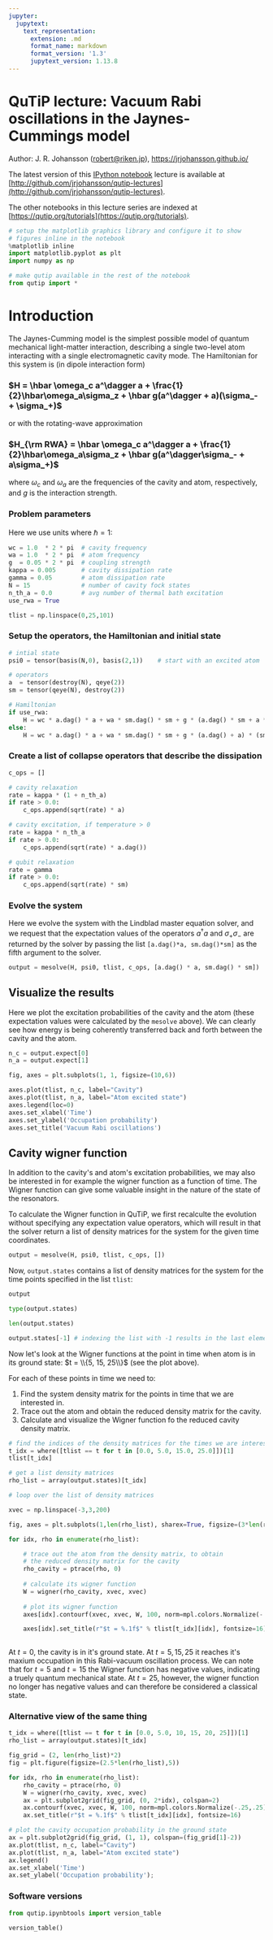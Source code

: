 ```yaml
---
jupyter:
  jupytext:
    text_representation:
      extension: .md
      format_name: markdown
      format_version: '1.3'
      jupytext_version: 1.13.8
---
```


# QuTiP lecture: Vacuum Rabi oscillations in the Jaynes-Cummings model


Author: J. R. Johansson (robert@riken.jp), https://jrjohansson.github.io/

The latest version of this [IPython notebook](http://ipython.org/ipython-doc/dev/interactive/htmlnotebook.html) lecture is available at [http://github.com/jrjohansson/qutip-lectures](http://github.com/jrjohansson/qutip-lectures).

The other notebooks in this lecture series are indexed at [https://qutip.org/tutorials](https://qutip.org/tutorials).

```python
# setup the matplotlib graphics library and configure it to show 
# figures inline in the notebook
%matplotlib inline
import matplotlib.pyplot as plt
import numpy as np
```

```python
# make qutip available in the rest of the notebook
from qutip import *
```

# Introduction

The Jaynes-Cumming model is the simplest possible model of quantum mechanical light-matter interaction, describing a single two-level atom interacting with a single electromagnetic cavity mode. The Hamiltonian for this system is (in dipole interaction form)

### $H = \hbar \omega_c a^\dagger a + \frac{1}{2}\hbar\omega_a\sigma_z + \hbar g(a^\dagger + a)(\sigma_- + \sigma_+)$

or with the rotating-wave approximation

### $H_{\rm RWA} = \hbar \omega_c a^\dagger a + \frac{1}{2}\hbar\omega_a\sigma_z + \hbar g(a^\dagger\sigma_- + a\sigma_+)$

where $\omega_c$ and $\omega_a$ are the frequencies of the cavity and atom, respectively, and $g$ is the interaction strength.

<!-- #region -->
### Problem parameters


Here we use units where $\hbar = 1$: 
<!-- #endregion -->

```python
wc = 1.0  * 2 * pi  # cavity frequency
wa = 1.0  * 2 * pi  # atom frequency
g  = 0.05 * 2 * pi  # coupling strength
kappa = 0.005       # cavity dissipation rate
gamma = 0.05        # atom dissipation rate
N = 15              # number of cavity fock states
n_th_a = 0.0        # avg number of thermal bath excitation
use_rwa = True

tlist = np.linspace(0,25,101)
```

### Setup the operators, the Hamiltonian and initial state

```python
# intial state
psi0 = tensor(basis(N,0), basis(2,1))    # start with an excited atom

# operators
a  = tensor(destroy(N), qeye(2))
sm = tensor(qeye(N), destroy(2))

# Hamiltonian
if use_rwa:
    H = wc * a.dag() * a + wa * sm.dag() * sm + g * (a.dag() * sm + a * sm.dag())
else:
    H = wc * a.dag() * a + wa * sm.dag() * sm + g * (a.dag() + a) * (sm + sm.dag())
```

### Create a list of collapse operators that describe the dissipation

```python
c_ops = []

# cavity relaxation
rate = kappa * (1 + n_th_a)
if rate > 0.0:
    c_ops.append(sqrt(rate) * a)

# cavity excitation, if temperature > 0
rate = kappa * n_th_a
if rate > 0.0:
    c_ops.append(sqrt(rate) * a.dag())

# qubit relaxation
rate = gamma
if rate > 0.0:
    c_ops.append(sqrt(rate) * sm)
```

### Evolve the system

Here we evolve the system with the Lindblad master equation solver, and we request that the expectation values of the operators $a^\dagger a$ and $\sigma_+\sigma_-$ are returned by the solver by passing the list `[a.dag()*a, sm.dag()*sm]` as the fifth argument to the solver.

```python
output = mesolve(H, psi0, tlist, c_ops, [a.dag() * a, sm.dag() * sm])
```

## Visualize the results

Here we plot the excitation probabilities of the cavity and the atom (these expectation values were calculated by the `mesolve` above). We can clearly see how energy is being coherently transferred back and forth between the cavity and the atom.

```python
n_c = output.expect[0]
n_a = output.expect[1]

fig, axes = plt.subplots(1, 1, figsize=(10,6))

axes.plot(tlist, n_c, label="Cavity")
axes.plot(tlist, n_a, label="Atom excited state")
axes.legend(loc=0)
axes.set_xlabel('Time')
axes.set_ylabel('Occupation probability')
axes.set_title('Vacuum Rabi oscillations')
```

## Cavity wigner function

In addition to the cavity's and atom's excitation probabilities, we may also be interested in for example the wigner function as a function of time. The Wigner function can give some valuable insight in the nature of the state of the resonators. 

To calculate the Wigner function in QuTiP, we first recalculte the evolution without specifying any expectation value operators, which will result in that the solver return a list of density matrices for the system for the given time coordinates.

```python
output = mesolve(H, psi0, tlist, c_ops, [])
```

Now, `output.states` contains a list of density matrices for the system for the time points specified in the list `tlist`:

```python
output
```

```python
type(output.states)
```

```python
len(output.states)
```

```python
output.states[-1] # indexing the list with -1 results in the last element in the list
```

Now let's look at the Wigner functions at the point in time when atom is in its ground state: $t = \\{5, 15, 25\\}$ (see the plot above). 

For each of these points in time we need to:

 1. Find the system density matrix for the points in time that we are interested in.
 2. Trace out the atom and obtain the reduced density matrix for the cavity.
 3. Calculate and visualize the Wigner function fo the reduced cavity density matrix.

```python
# find the indices of the density matrices for the times we are interested in
t_idx = where([tlist == t for t in [0.0, 5.0, 15.0, 25.0]])[1]
tlist[t_idx]
```

```python
# get a list density matrices
rho_list = array(output.states)[t_idx]
```

```python
# loop over the list of density matrices

xvec = np.linspace(-3,3,200)

fig, axes = plt.subplots(1,len(rho_list), sharex=True, figsize=(3*len(rho_list),3))

for idx, rho in enumerate(rho_list):

    # trace out the atom from the density matrix, to obtain
    # the reduced density matrix for the cavity
    rho_cavity = ptrace(rho, 0)
    
    # calculate its wigner function
    W = wigner(rho_cavity, xvec, xvec)
    
    # plot its wigner function
    axes[idx].contourf(xvec, xvec, W, 100, norm=mpl.colors.Normalize(-.25,.25), cmap=plt.get_cmap('RdBu'))

    axes[idx].set_title(r"$t = %.1f$" % tlist[t_idx][idx], fontsize=16)
    
```

At $t =0$, the cavity is in it's ground state. At $t = 5, 15, 25$ it reaches it's maxium occupation in this Rabi-vacuum oscillation process. We can note that for $t=5$ and $t=15$ the Wigner function has negative values, indicating a truely quantum mechanical state. At $t=25$, however, the wigner function no longer has negative values and can therefore be considered a classical state.


### Alternative view of the same thing

```python
t_idx = where([tlist == t for t in [0.0, 5.0, 10, 15, 20, 25]])[1]
rho_list = array(output.states)[t_idx]

fig_grid = (2, len(rho_list)*2)
fig = plt.figure(figsize=(2.5*len(rho_list),5))

for idx, rho in enumerate(rho_list):
    rho_cavity = ptrace(rho, 0)
    W = wigner(rho_cavity, xvec, xvec)
    ax = plt.subplot2grid(fig_grid, (0, 2*idx), colspan=2)
    ax.contourf(xvec, xvec, W, 100, norm=mpl.colors.Normalize(-.25,.25), cmap=plt.get_cmap('RdBu'))
    ax.set_title(r"$t = %.1f$" % tlist[t_idx][idx], fontsize=16)

# plot the cavity occupation probability in the ground state
ax = plt.subplot2grid(fig_grid, (1, 1), colspan=(fig_grid[1]-2))
ax.plot(tlist, n_c, label="Cavity")
ax.plot(tlist, n_a, label="Atom excited state")
ax.legend()
ax.set_xlabel('Time')
ax.set_ylabel('Occupation probability');
```

### Software versions

```python
from qutip.ipynbtools import version_table

version_table()
```
